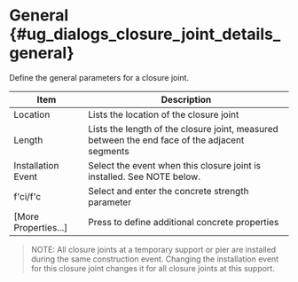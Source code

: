 General {#ug_dialogs_closure_joint_details_general}
==============================================
Define the general parameters for a closure joint.

Item | Description
-----|--------------
Location | Lists the location of the closure joint
Length | Lists the length of the closure joint, measured between the end face of the adjacent segments
Installation Event | Select the event when this closure joint is installed. See NOTE below.
f'ci/f'c | Select and enter the concrete strength parameter
[More Properties...] | Press to define additional concrete properties

> NOTE: All closure joints at a temporary support or pier are installed during the same construction event. Changing the installation event for this closure joint changes it for all closure joints at this support.